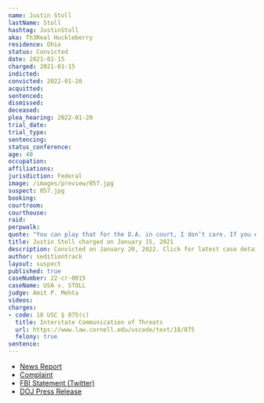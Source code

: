 ```yaml
---
name: Justin Stoll
lastName: Stoll
hashtag: JustinStoll
aka: Th3Real Huckleberry
residence: Ohio
status: Convicted
date: 2021-01-15
charged: 2021-01-15
indicted:
convicted: 2022-01-20
acquitted:
sentenced:
dismissed:
deceased:
plea_hearing: 2022-01-20
trial_date:
trial_type:
sentencing:
status_conference:
age: 40
occupation:
affiliations:
jurisdiction: Federal
image: /images/preview/057.jpg
suspect: 057.jpg
booking:
courtroom:
courthouse:
raid:
perpwalk:
quote: "You can play that for the D.A. in court, I don’t care. If you ever jeopardize me, from being with my family, you will absolutely meet your mother fucking maker."
title: Justin Stoll charged on January 15, 2021
description: Convicted on January 20, 2022. Click for latest case details.
author: seditiontrack
layout: suspect
published: true
caseNumber: 22-cr-0015
caseName: USA v. STOLL
judge: Amit P. Mehta
videos:
charges:
- code: 18 USC § 875(c)
  title: Interstate Communication of Threats
  url: https://www.law.cornell.edu/uscode/text/18/875
  felony: true
sentence:
---
```

- [News Report](https://www.whio.com/news/local/local-man-charged-connection-capitol-riots/ZAUSFUSX3RBJPOKRQH3VAIFD2I/)
- [Complaint](https://www.justice.gov/usao-dc/case-multi-defendant/file/1371536/download)
- [FBI Statement (Twitter)](https://twitter.com/FBICincinnati/status/1350161035492290565?s=20)
- [DOJ Press Release](https://www.justice.gov/usao-sdoh/pr/wilmington-man-pleads-guilty-making-online-threats-relating-his-participation-us)
